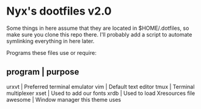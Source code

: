 # Nyx's dootfiles v2.0

Some things in here assume that they are located in $HOME/.dotfiles, so make
sure you clone this repo there.  I'll probably add a script to automate
symlinking everything in here later.

Programs these files use or require:

 program | purpose
------------------------------------------
 urxvt   | Preferred terminal emulator
 vim     | Default text editor
 tmux    | Terminal multiplexer
 xset    | Used to add our fonts
 xrdb    | Used to load Xresources file
 awesome | Window manager this theme uses
